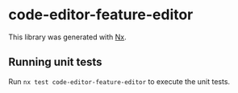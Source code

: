 # code-editor-feature-editor

This library was generated with [Nx](https://nx.dev).

## Running unit tests

Run `nx test code-editor-feature-editor` to execute the unit tests.
